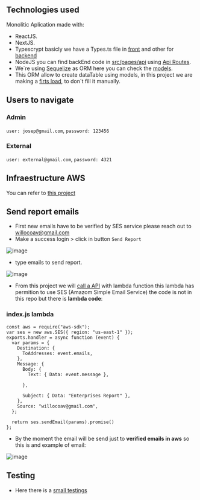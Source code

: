 ## Technologies used

Monolitic  Aplication made with: 
* ReactJS.
* NextJS. 
* Typescrypt basicly we have a Types.ts file in [front](https://github.com/wavila88/lite-thinking/blob/development/src/utils/types.ts) and other for [backend](https://github.com/wavila88/lite-thinking/blob/development/src/pages/api/utils/types.ts) 
* NodeJS you can find backEnd code in [src/pages/api](https://github.com/wavila88/lite-thinking/tree/development/src/pages/api) using [Api Routes](https://nextjs.org/docs/api-routes/introduction).
* We´re using [Sequelize](https://sequelize.org/) as ORM here you can check the [models](https://github.com/wavila88/lite-thinking/tree/development/src/pages/api/models).
* This ORM allow to create dataTable using models, in this project we are making a [firts load](https://github.com/wavila88/lite-thinking/blob/development/src/pages/api/service/createDBService.ts), to don´t fill it manually.

## Users to navigate
### Admin
 `user: josep@gmail.com`, `password: 123456`
### External
 `user: external@gmail.com`, `password: 4321`
 
## Infraestructure AWS

You can refer to [this project](https://github.com/wavila88/lite-thinking-infraestructure) 
 

## Send report emails

* First new emails have to be verified by SES service please reach out to willocoav@gmail.com
* Make a success login > click in button `Send Report`

![image](https://user-images.githubusercontent.com/41836365/222772539-3eb2a7a8-90a3-4b61-b257-508f6171dbe9.png)

*  type emails to send report.

![image](https://user-images.githubusercontent.com/41836365/223399431-e2c2b96a-0f0a-45fd-96f2-6ec3f8aebfb6.png)


* From this project we will [call a API](https://github.com/wavila88/lite-thinking/blob/development/src/pages/api/service/enterpriseService.ts#:~:text=await%20makeRequest(,%7D)) with lambda function this lambda has permition to use 
SES (Amazom Simple Email Service) the code is not in this repo but there is **lambda code**:

### index.js lambda
```console
const aws = require("aws-sdk");
var ses = new aws.SES({ region: "us-east-1" });
exports.handler = async function (event) {
  var params = {
    Destination: {
      ToAddresses: event.emails,
    },
    Message: {
      Body: {
        Text: { Data: event.message },
        
      },

      Subject: { Data: "Enterprises Report" },
    },
    Source: "willocoav@gmail.com",
  };
 
  return ses.sendEmail(params).promise()
};
```

* By the moment the email will be send just to **verified emails in aws** so this is and example of email:

![image](https://user-images.githubusercontent.com/41836365/222776249-215950e0-9730-4644-a2b2-1c7bc68a9aae.png)


## Testing

* Here there is a [small testings](https://github.com/wavila88/lite-thinking/blob/development/src/test/index.test.js)
